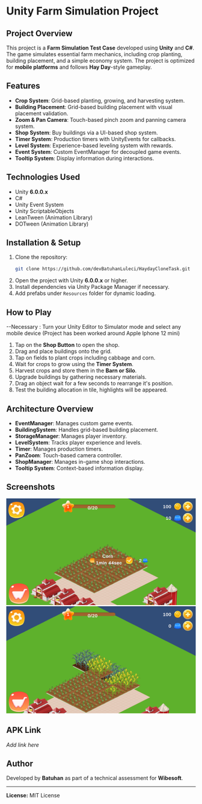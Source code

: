 # Unity Farm Simulation Project

## Project Overview

This project is a **Farm Simulation Test Case** developed using **Unity** and **C#**. The game simulates essential farm mechanics, including crop planting, building placement, and a simple economy system. The project is optimized for **mobile platforms** and follows **Hay Day**-style gameplay.

## Features

- **Crop System**: Grid-based planting, growing, and harvesting system.
- **Building Placement**: Grid-based building placement with visual placement validation.
- **Zoom & Pan Camera**: Touch-based pinch zoom and panning camera system.
- **Shop System**: Buy buildings via a UI-based shop system.
- **Timer System**: Production timers with UnityEvents for callbacks.
- **Level System**: Experience-based leveling system with rewards.
- **Event System**: Custom EventManager for decoupled game events.
- **Tooltip System**: Display information during interactions.

## Technologies Used

- Unity **6.0.0.x**
- C#
- Unity Event System
- Unity ScriptableObjects
- LeanTween (Animation Library)
- DOTween (Animation Library)

## Installation & Setup

1. Clone the repository:
   ```bash
   git clone https://github.com/devBatuhanLuleci/HaydayCloneTask.git
   ```
2. Open the project with Unity **6.0.0.x** or higher.
3. Install dependencies via Unity Package Manager if necessary.
4. Add prefabs under `Resources` folder for dynamic loading.

## How to Play

--Necessary : Turn your Unity Editor to Simulator mode and select any mobile device (Project has been worked around Apple Iphone 12 mini)
1. Tap on the **Shop Button** to open the shop.
2. Drag and place buildings onto the grid.
3. Tap on fields to plant crops including cabbage and corn.
4. Wait for crops to grow using the **Timer System**.
5. Harvest crops and store them in the **Barn or Silo**.
6. Upgrade buildings by gathering necessary materials.
7. Drag an object wait for a few seconds to rearrange it's position.
8. Test the building allocation in tile, highlights will be appeared.
## Architecture Overview

- **EventManager**: Manages custom game events.
- **BuildingSystem**: Handles grid-based building placement.
- **StorageManager**: Manages player inventory.
- **LevelSystem**: Tracks player experience and levels.
- **Timer**: Manages production timers.
- **PanZoom**: Touch-based camera controller.
- **ShopManager**: Manages in-game shop interactions.
- **Tooltip System**: Context-based information display.

## Screenshots

![image alt](https://github.com/devBatuhanLuleci/HaydayCloneTask/blob/a31b3b63f67274571fd617c97b4cd267728c3839/Image%20Sequence_010_0000.png)
![image alt](https://github.com/devBatuhanLuleci/HaydayCloneTask/blob/c521a79abec80ff90958b15a26d41eea769940ca/Image%20Sequence_013_0000.png)


## APK Link

*Add link here*
## Author

Developed by **Batuhan** as part of a technical assessment for **Wibesoft**.

---

**License:** MIT License
